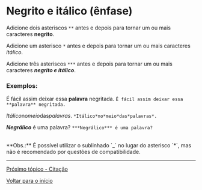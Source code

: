 # Negrito e itálico (ênfase)
  
Adicione dois asteriscos `**` antes e depois para tornar um ou mais caracteres **negrito**.  
  
Adicione um asterisco `*` antes e depois para tornar um ou mais caracteres *itálico*.

Adicione três asteriscos `***` antes e depois para tornar um ou mais caracteres ***negrito e itálico***.

### Exemplos:  
  
É fácil assim deixar essa **palavra** negritada. `É fácil assim deixar essa **palavra** negritada.`  
  
*Itálico*no*meio*das*palavras*. `*Itálico*no*meio*das*palavras*.`  
  
***Negrálico*** é uma palavra? `***Negrálico*** é uma palavra?`  
  
<br>
**Obs.:** É possível utilizar o sublinhado `_` no lugar do asterisco `*`, mas não é recomendado por questões de compatibilidade.
  
---
  
[Próximo tópico - Citação](citação.md)  
  
[Voltar para o início](README.md)  
